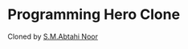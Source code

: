 # Programming Hero Clone
<span>Cloned by <a href="https://github.com/19smabtahinoor" target="_blank">S.M.Abtahi Noor</a></span>